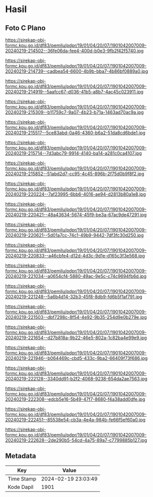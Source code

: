 # Hasil

## Foto C Plano

https://sirekap-obj-formc.kpu.go.id/df83/pemilu/pdpr/19/01/04/20/07/1901042007009-20240219-214502--36fe06da-fee4-400d-b0e3-9fb2f42f5740.jpg

https://sirekap-obj-formc.kpu.go.id/df83/pemilu/pdpr/19/01/04/20/07/1901042007009-20240219-214739--cadbea54-6600-4b9b-bba7-4b86bf0889a0.jpg

https://sirekap-obj-formc.kpu.go.id/df83/pemilu/pdpr/19/01/04/20/07/1901042007009-20240219-214919--5aafcc67-d036-41b5-a8b7-4ac45c023911.jpg

https://sirekap-obj-formc.kpu.go.id/df83/pemilu/pdpr/19/01/04/20/07/1901042007009-20240219-215309--b11759c7-9a07-4b23-b71a-1463ad70ac9a.jpg

https://sirekap-obj-formc.kpu.go.id/df83/pemilu/pdpr/19/01/04/20/07/1901042007009-20240219-215517--5ce83abd-0a46-4360-b6a2-51da8cd6bde1.jpg

https://sirekap-obj-formc.kpu.go.id/df83/pemilu/pdpr/19/01/04/20/07/1901042007009-20240219-215714--7d3abc79-9914-4140-ba14-a281c0ca4107.jpg

https://sirekap-obj-formc.kpu.go.id/df83/pemilu/pdpr/19/01/04/20/07/1901042007009-20240219-215852--51abd2d7-cc95-4c45-896b-2f75d0b9f8f2.jpg

https://sirekap-obj-formc.kpu.go.id/df83/pemilu/pdpr/19/01/04/20/07/1901042007009-20240219-220224--7af23995-6bb6-4016-ae94-d2813b80a1e8.jpg

https://sirekap-obj-formc.kpu.go.id/df83/pemilu/pdpr/19/01/04/20/07/1901042007009-20240219-220421--48a43634-5674-45f9-be3a-67ac9de47291.jpg

https://sirekap-obj-formc.kpu.go.id/df83/pemilu/pdpr/19/01/04/20/07/1901042007009-20240219-220621--5d01a7cc-74c1-49b9-9442-7df3fc30d250.jpg

https://sirekap-obj-formc.kpu.go.id/df83/pemilu/pdpr/19/01/04/20/07/1901042007009-20240219-220833--a46cbfe4-d12d-4d3c-9d1e-d165c3f3e568.jpg

https://sirekap-obj-formc.kpu.go.id/df83/pemilu/pdpr/19/01/04/20/07/1901042007009-20240219-221034--a0654cf4-5880-49ac-9e5c-c74c9694fb6d.jpg

https://sirekap-obj-formc.kpu.go.id/df83/pemilu/pdpr/19/01/04/20/07/1901042007009-20240219-221248--5a6b4d14-32b3-45f8-8db9-fd6b5f1af791.jpg

https://sirekap-obj-formc.kpu.go.id/df83/pemilu/pdpr/19/01/04/20/07/1901042007009-20240219-221503--dbf7298c-8f54-4e92-9b35-254d9e0b279e.jpg

https://sirekap-obj-formc.kpu.go.id/df83/pemilu/pdpr/19/01/04/20/07/1901042007009-20240219-221654--d27b818a-9b22-46e5-802a-1c82ba4e99e9.jpg

https://sirekap-obj-formc.kpu.go.id/df83/pemilu/pdpr/19/01/04/20/07/1901042007009-20240219-221946--b064469c-cbd5-433c-9ba2-66409f73f686.jpg

https://sirekap-obj-formc.kpu.go.id/df83/pemilu/pdpr/19/01/04/20/07/1901042007009-20240219-222128--3340dd91-b2f2-4068-9238-654da2ae7563.jpg

https://sirekap-obj-formc.kpu.go.id/df83/pemilu/pdpr/19/01/04/20/07/1901042007009-20240219-222308--edcb5e16-5b49-47f7-8680-f4a38add0dfe.jpg

https://sirekap-obj-formc.kpu.go.id/df83/pemilu/pdpr/19/01/04/20/07/1901042007009-20240219-222451--85538e54-cb3a-4e4a-984b-fe66f5ef60a0.jpg

https://sirekap-obj-formc.kpu.go.id/df83/pemilu/pdpr/19/01/04/20/07/1901042007009-20240219-222628--2de290b5-54cd-4a75-89a7-c7799885b127.jpg


## Metadata

| Key        | Value               |
| ---------- | ------------------- |
| Time Stamp | 2024-02-19 23:03:49 |
| Kode Dapil | 1901                |



